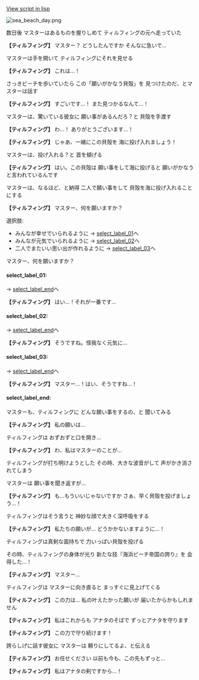 [View script in lisp](../scripts/210141104.txt)

![sea_beach_day.png](../images/backgrounds/sea_beach_day.png)

数日後
マスターはあるものを握りしめて
ティルフィングの元へ走っていた

**【ティルフィング】**
マスター？
どうしたんですか
そんなに急いで…

マスターは手を開いて
ティルフィングにそれを見せる

**【ティルフィング】**
これは…！

さっきビーチを歩いていたら
この「願いがかなう貝殻」を
見つけたのだ、とマスターは話す

**【ティルフィング】**
すごいです…！
また見つかるなんて…！

マスターは、驚いている彼女に
願い事があるんだろ？と
貝殻を手渡す

**【ティルフィング】**
わ…！
ありがとうございます…！

**【ティルフィング】**
じゃあ、一緒にこの貝殻を
海に投げ入れましょう！

マスターは、投げ入れる？と
首を傾げる

**【ティルフィング】**
はい。この貝殻は
願い事をして海に投げると
願いがかなうと言われているんです

マスターは、なるほど、と納得
二人で願い事をして
貝殻を海に投げ入れることにする

**【ティルフィング】**
マスター、何を願いますか？

選択肢:
- みんなが幸せでいられるように → [select_label_01](#select_label_01)へ
- みんなが元気でいられるように → [select_label_02](#select_label_02)へ
- 二人でまたいい思い出が作れるように → [select_label_03](#select_label_03)へ

マスター、何を願いますか？

#### select_label_01:
 → [select_label_end](#select_label_end)へ

**【ティルフィング】**
はい…！それが一番です…

#### select_label_02:
 → [select_label_end](#select_label_end)へ

**【ティルフィング】**
そうですね。怪我なく元気に…

#### select_label_03:
 → [select_label_end](#select_label_end)へ

**【ティルフィング】**
マスター…！はい、そうですね…！

#### select_label_end:

マスターも、ティルフィングに
どんな願い事をするの、と
聞いてみる

**【ティルフィング】**
私の願いは…

ティルフィングは
おずおずと口を開き…

**【ティルフィング】**
わ、私はマスターのことが…

ティルフィングが打ち明けようとした
その時、大きな波音がして
声がかき消されてしまう

マスターは
願い事を聞き返すが…

**【ティルフィング】**
も…もういいじゃないですか
さぁ、早く貝殻を投げましょう…！

ティルフィングはそう言うと
神妙な顔で大きく深呼吸をする

**【ティルフィング】**
私たちの願いが…
どうかかないますように…！

ティルフィングは真剣な面持ちで
力いっぱい貝殻を投げる

その時、ティルフィングの身体が光り
新たな技『海浜ビーチ帝国の誇り』を
会得した…！

**【ティルフィング】**
マスター…

ティルフィングは
マスターに向き直ると
まっすぐに見上げてくる

**【ティルフィング】**
この力は…
私の叶えたかった願いが
届いたからかもしれません

**【ティルフィング】**
私はこれからも
アナタのそばで
ずっとアナタを守ります

**【ティルフィング】**
この力で守り続けます！

誇らしげに話す彼女に
マスターは
頼りにしてるよ、と伝える

**【ティルフィング】**
お任せください
以前も今も、この先もずっと…

**【ティルフィング】**
私はアナタの剣ですから…！
